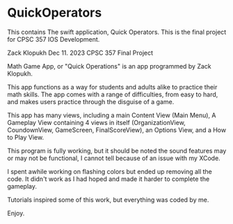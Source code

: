 # QuickOperators
This contains The swift application, Quick Operators. This is the final project for CPSC 357 IOS Development.

Zack Klopukh
Dec 11. 2023
CPSC 357 Final Project

Math Game App, or "Quick Operations" is an app programmed by Zack Klopukh.

This app functions as a way for students and adults alike to practice their math skills.
The app comes with a range of difficulties, from easy to hard, and makes users practice through
the disguise of a game.

This app has many views, including a main Content View (Main Menu), A Gameplay View containing 4 views in itself (OrganizationView, CoundownView, GameScreen, FinalScoreView), an Options View, and a How to Play View.

This program is fully working, but it should be noted the sound features may or may not be functional, I cannot tell because of an issue with my XCode.

I spent awhile working on flashing colors but ended up removing all the code. It didn't work as I  had hoped and made it harder to complete the gameplay.

Tutorials inspired some of this work, but everything was coded by me.

Enjoy.
